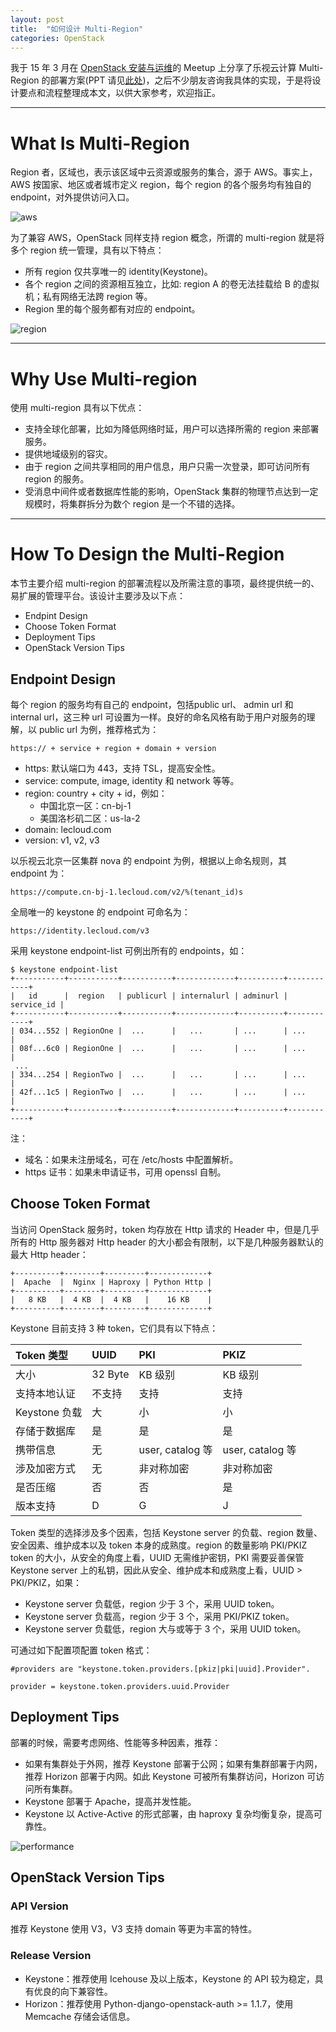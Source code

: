 ```yaml
---
layout: post
title:  "如何设计 Multi-Region"
categories: OpenStack
---
```


我于 15 年 3 月在 [OpenStack 安装与运维](http://www.meetup.com/China-OpenStack-User-Group/events/221099393/)的 Meetup 上分享了乐视云计算 Multi-Region 的部署方案(PPT 请见[此处](http://files.meetup.com/10602292/Letv-OpenStack%20Mutil-Region.pdf))，之后不少朋友咨询我具体的实现，于是将设计要点和流程整理成本文，以供大家参考，欢迎指正。

----------------------------

# What Is Multi-Region

Region 者，区域也，表示该区域中云资源或服务的集合，源于 AWS。事实上，AWS 按国家、地区或者城市定义 region，每个 region 的各个服务均有独自的 endpoint，对外提供访问入口。

![aws](http://wsfdl.oss-cn-qingdao.aliyuncs.com/aws_region.png)

为了兼容 AWS，OpenStack 同样支持 region 概念，所谓的 multi-region 就是将多个 region 统一管理，具有以下特点：

- 所有 region 仅共享唯一的 identity(Keystone)。
- 各个 region 之间的资源相互独立，比如: region A 的卷无法挂载给 B 的虚拟机；私有网络无法跨 region 等。
- Region 里的每个服务都有对应的 endpoint。

![region](http://wsfdl.oss-cn-qingdao.aliyuncs.com/region.jpg)

--------------------------

# Why Use Multi-region

使用 multi-region 具有以下优点：

- 支持全球化部署，比如为降低网络时延，用户可以选择所需的 region 来部署服务。
- 提供地域级别的容灾。
- 由于 region 之间共享相同的用户信息，用户只需一次登录，即可访问所有 region 的服务。
- 受消息中间件或者数据库性能的影响，OpenStack 集群的物理节点达到一定规模时，将集群拆分为数个 region 是一个不错的选择。

--------------------------

# How To Design the Multi-Region

本节主要介绍 multi-region 的部署流程以及所需注意的事项，最终提供统一的、易扩展的管理平台。该设计主要涉及以下点：

- Endpint Design
- Choose Token Format
- Deployment Tips
- OpenStack Version Tips

## Endpoint Design

每个 region 的服务均有自己的 endpoint，包括public url、 admin url 和 internal url，这三种 url 可设置为一样。良好的命名风格有助于用户对服务的理解，以 public url 为例，推荐格式为：

~~~
https:// + service + region + domain + version~~~

- https: 默认端口为 443，支持 TSL，提高安全性。- service: compute, image, identity 和 network 等等。- region: country + city + id，例如：   
 	- 中国北京一区：cn-bj-1    	- 美国洛杉矶二区：us-la-2- domain: lecloud.com- version: v1, v2, v3

以乐视云北京一区集群 nova 的 endpoint 为例，根据以上命名规则，其 endpoint 为：

~~~
https://compute.cn-bj-1.lecloud.com/v2/%(tenant_id)s
~~~

全局唯一的 keystone 的 endpoint 可命名为：

~~~
https://identity.lecloud.com/v3
~~~

采用 keystone endpoint-list 可例出所有的 endpoints，如：

~~~
$ keystone endpoint-list
+-----------+-----------+-----------+-------------+----------+------------+
|   id      |  region   | publicurl | internalurl | adminurl | service_id |
+-----------+-----------+-----------+-------------+----------+------------+
| 034...552 | RegionOne |  ...      |   ...       | ...      | ...        |
| 08f...6c0 | RegionOne |  ...      |   ...       | ...      | ...        |
 ...
| 334...254 | RegionTwo |  ...      |   ...       | ...      | ...        |
| 42f...1c5 | RegionTwo |  ...      |   ...       | ...      | ...        |
+-----------+-----------+-----------+-------------+----------+------------+
~~~

注：

- 域名：如果未注册域名，可在 /etc/hosts 中配置解析。
- https 证书：如果未申请证书，可用 openssl 自制。

## Choose Token Format

当访问 OpenStack 服务时，token 均存放在 Http 请求的 Header 中，但是几乎所有的 Http 服务器对  Http header 的大小都会有限制，以下是几种服务器默认的最大 Http header：

~~~
+----------+--------+---------+-------------+
|  Apache  |  Nginx | Haproxy | Python Http |
+----------+--------+---------+-------------+
|   8 KB   |  4 KB  |  4 KB   |    16 KB    |
+----------+--------+---------+-------------+
~~~

Keystone 目前支持 3 种 token，它们具有以下特点：

|Token 类型|UUID|PKI|PKIZ|
|:---|:----|:---|:---|
|大小|32 Byte|KB 级别| KB 级别|
|支持本地认证|不支持|支持|支持|
|Keystone 负载|大 |小|小|
|存储于数据库|是|是|是|
|携带信息|无|user, catalog 等|user, catalog 等|
|涉及加密方式|无|非对称加密|非对称加密|
|是否压缩|否|否|是|
|版本支持| D|G|J|

Token 类型的选择涉及多个因素，包括 Keystone server 的负载、region 数量、安全因素、维护成本以及 token 本身的成熟度。region 的数量影响 PKI/PKIZ token 的大小，从安全的角度上看，UUID 无需维护密钥，PKI 需要妥善保管 Keystone server 上的私钥，因此从安全、维护成本和成熟度上看，UUID > PKI/PKIZ，如果：

- Keystone server 负载低，region 少于 3 个，采用 UUID token。
- Keystone server 负载高，region 少于 3 个，采用 PKI/PKIZ token。
- Keystone server 负载低，region 大与或等于 3 个，采用 UUID token。

可通过如下配置项配置 token 格式：

~~~
#providers are "keystone.token.providers.[pkiz|pki|uuid].Provider".

provider = keystone.token.providers.uuid.Provider
~~~

## Deployment Tips

部署的时候，需要考虑网络、性能等多种因素，推荐：

- 如果有集群处于外网，推荐 Keystone 部署于公网；如果有集群部署于内网，推荐 Horizon 部署于内网。如此 Keystone 可被所有集群访问，Horizon 可访问所有集群。
- Keystone 部署于 Apache，提高并发性能。
- Keystone 以 Active-Active 的形式部署，由 haproxy 复杂均衡复杂，提高可靠性。

![performance](http://wsfdl.oss-cn-qingdao.aliyuncs.com/keystone_performace.png)

## OpenStack Version Tips

### API Version

推荐 Keystone 使用 V3，V3 支持 domain 等更为丰富的特性。

### Release Version
- Keystone：推荐使用 Icehouse 及以上版本，Keystone 的 API 较为稳定，具有优良的向下兼容性。- Horizon：推荐使用 Python-django-openstack-auth >= 1.1.7，使用 Memcache 存储会话信息。

